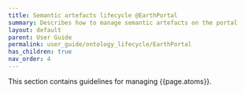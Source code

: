 ```yaml
---
title: Semantic artefacts lifecycle @EarthPortal
summary: Describes how to manage semantic artefacts on the portal
layout: default
parent: User Guide
permalink: user_guide/ontology_lifecycle/EarthPortal
has_children: true
nav_order: 4
---
```




This section contains guidelines for managing {{page.atoms}}.